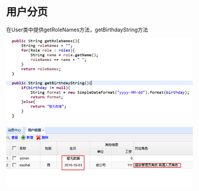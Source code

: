 # 用户分页

在User类中提供getRoleNames方法，getBirthdayString方法

![](../../../.gitbook/assets/image%20%28102%29.png)

![](../../../.gitbook/assets/image%20%2835%29.png)

